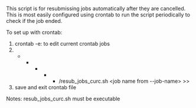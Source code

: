 This script is for resubmissing jobs automatically after they are cancelled. This is most easily configured using crontab to run the script periodically to check if the job ended.
 
To set up with crontab:
1) crontab -e: to edit current crontab jobs
2) * * * * * <path to script>/resub_jobs_curc.sh <job name from --job-name> <path to job directory> >> <path to a log file in the job directory to output resubmission outputs>
3) save and exit crontab file

Notes:
resub_jobs_curc.sh must be executable
